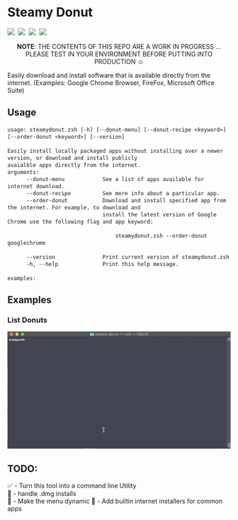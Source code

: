 # Steamy Donut

![](https://img.shields.io/badge/release-0.2.1-blue)&nbsp;
![](https://img.shields.io/badge/code-zshell-blue)&nbsp;
![](https://img.shields.io/badge/syntax-bashisms-blue)&nbsp;
![](https://img.shields.io/badge/macOS-10.14%2B-success)&nbsp;

<p align=center>
<b>NOTE</b>: THE CONTENTS OF THIS REPO ARE A WORK IN PROGRESS ... PLEASE TEST IN YOUR ENVIRONMENT BEFORE PUTTING INTO PRODUCTION ☺️
</p>

Easily download and install software that is available directly from the internet. (Examples: Google Chrome Browser, FireFox, Microsoft Office Suite)


## Usage

```
usage: steamydonut.zsh [-h] [--donut-menu] [--donut-recipe <keyword>] [--order-donut <keyword>] [--version]

Easily install locally packaged apps without installing over a newer version, or download and install publicly
avaialble apps directly from the internet.
arguments:
      --donut-menu            See a list of apps available for internet download.
      --donut-recipe          See more info about a particular app.
      --order-donut           Download and install specified app from the internet. For example, to download and
                              install the latest version of Google Chrome use the following flag and app keyword:

                                  steamydonut.zsh --order-donut googlechrome

      --version               Print current version of steamydonut.zsh
      -h, --help              Print this help message.

examples:
```


## Examples


### List Donuts

![](images/steamydonut_list_donuts.gif)


##   TODO:

✅ - Turn this tool into a command line Utility  
🔲 - handle .dmg installs  
🔲 - Make the menu dynamic
🔲 - Add builtin internet installers for common apps
